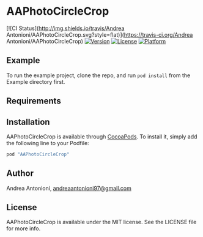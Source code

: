 # AAPhotoCircleCrop

[![CI Status](http://img.shields.io/travis/Andrea Antonioni/AAPhotoCircleCrop.svg?style=flat)](https://travis-ci.org/Andrea Antonioni/AAPhotoCircleCrop)
[![Version](https://img.shields.io/cocoapods/v/AAPhotoCircleCrop.svg?style=flat)](http://cocoapods.org/pods/AAPhotoCircleCrop)
[![License](https://img.shields.io/cocoapods/l/AAPhotoCircleCrop.svg?style=flat)](http://cocoapods.org/pods/AAPhotoCircleCrop)
[![Platform](https://img.shields.io/cocoapods/p/AAPhotoCircleCrop.svg?style=flat)](http://cocoapods.org/pods/AAPhotoCircleCrop)

## Example

To run the example project, clone the repo, and run `pod install` from the Example directory first.

## Requirements

## Installation

AAPhotoCircleCrop is available through [CocoaPods](http://cocoapods.org). To install
it, simply add the following line to your Podfile:

```ruby
pod "AAPhotoCircleCrop"
```

## Author

Andrea Antonioni, andreaantonioni97@gmail.com

## License

AAPhotoCircleCrop is available under the MIT license. See the LICENSE file for more info.
